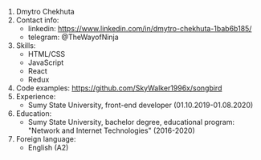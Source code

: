 1. Dmytro Chekhuta 
2. Contact info:
    * linkedin: https://www.linkedin.com/in/dmytro-chekhuta-1bab6b185/
    * telegram: @TheWayofNinja
3. Skills:
    * HTML/CSS
    * JavaScript
    * React
    * Redux
4. Code examples: https://github.com/SkyWalker1996x/songbird
5. Experience:
    * Sumy State University, front-end developer (01.10.2019-01.08.2020)
6. Education:
    * Sumy State University, bachelor degree, educational program: "Network and Internet Technologies" (2016-2020)
7. Foreign language:
    * English (A2)